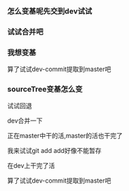 ### 怎么变基呢先交到dev试试
### 试试合并吧
### 我想变基

算了试试dev-commit提取到master吧


### sourceTree变基怎么变

试试回退



dev合并一下



正在master中干的活,master的活也干完了

我来试试git add
add好像不能暂存




在dev上干完了活   


算了试试dev-commit提取到master吧

